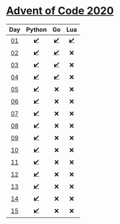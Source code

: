 # [Advent of Code 2020](https://adventofcode.com/2020/)

|     Day     |                 Python                  |                  Go                   |                 Lua                  |
| :---------: | :-------------------------------------: | :-----------------------------------: | :----------------------------------: |
| [01][day01] | [:heavy_check_mark:](python/day1/p.py)  |  [:heavy_check_mark:](go/day1/f.go)   | [:heavy_check_mark:](lua/day1/a.lua) |
| [02][day02] | [:heavy_check_mark:](python/day2/o.py)  | [:heavy_check_mark:](go/day2/main.go) |                 :x:                  |
| [03][day03] | [:heavy_check_mark:](python/day3/p.py)  | [:heavy_check_mark:](go/day3/main.go) |                 :x:                  |
| [04][day04] | [:heavy_check_mark:](python/day4/p.py)  | [:heavy_check_mark:](go/day4/main.go) |                 :x:                  |
| [05][day05] | [:heavy_check_mark:](python/day5/p.py)  |                  :x:                  |                 :x:                  |
| [06][day06] | [:heavy_check_mark:](python/day6/p.py)  |                  :x:                  |                 :x:                  |
| [07][day07] | [:heavy_check_mark:](python/day7/p.py)  |                  :x:                  |                 :x:                  |
| [08][day08] | [:heavy_check_mark:](python/day8/p.py)  |                  :x:                  |                 :x:                  |
| [09][day09] | [:heavy_check_mark:](python/day9/p.py)  |                  :x:                  |                 :x:                  |
| [10][day10] | [:heavy_check_mark:](python/day10/p.py) |                  :x:                  |                 :x:                  |
| [11][day11] | [:heavy_check_mark:](python/day11/p.py) |                  :x:                  |                 :x:                  |
| [12][day12] | [:heavy_check_mark:](python/day12/p.py) |                  :x:                  |                 :x:                  |
| [13][day13] | [:heavy_check_mark:](python/day13/p.py) |                  :x:                  |                 :x:                  |
| [14][day14] | [:heavy_check_mark:](python/day14/p.py) |                  :x:                  |                 :x:                  |
| [15][day15] | [:heavy_check_mark:](python/day15/p.py) |                  :x:                  |                 :x:                  |

[day01]: https://adventofcode.com/2020/day/1
[day02]: https://adventofcode.com/2020/day/2
[day03]: https://adventofcode.com/2020/day/3
[day04]: https://adventofcode.com/2020/day/4
[day05]: https://adventofcode.com/2020/day/5
[day06]: https://adventofcode.com/2020/day/6
[day07]: https://adventofcode.com/2020/day/7
[day08]: https://adventofcode.com/2020/day/8
[day09]: https://adventofcode.com/2020/day/9
[day10]: https://adventofcode.com/2020/day/10
[day11]: https://adventofcode.com/2020/day/11
[day12]: https://adventofcode.com/2020/day/12
[day13]: https://adventofcode.com/2020/day/13
[day14]: https://adventofcode.com/2020/day/14
[day15]: https://adventofcode.com/2020/day/15
